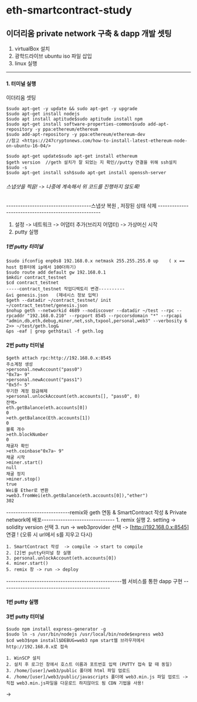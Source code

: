 # eth-smartcontract-study

## 이더리움 private network 구축 & dapp 개발 셋팅
1. virtualBox 설치 
2. 광학드라이브 ubuntu iso 파일 삽입
3. linux 실행

----

#### 1. 터미널 실행 

이더리움 셋팅
```
$sudo apt-get -y update && sudo apt-get -y upgrade
$sudo apt-get install nodejs
$sudo apt install aptitude$sudo aptitude install npm
$sudo apt-get install software-properties-common$sudo add-apt-repository -y ppa:ethereum/ethereum
$sudo add-apt-repository -y ppa:ethereum/ethereum-dev
//참고 <https://247cryptonews.com/how-to-install-latest-ethereum-node-on-ubuntu-16-04/>

$sudo apt-get update$sudo apt-get install ethereum
$geth version  //geth 설치가 잘 되었는 지 확인//putty 연결을 위해 ssh설치
$sudo -s   
$sudo apt-get install ssh$sudo apt-get install openssh-server
```
###### 스냅샷을 찍음! -> 나중에 계속해서 위 코드를 진행하지 않도록!

------------------------------------스냅샷 복원 , 저장된 상태 삭제 -----------------------------------------------------

1. 설정 -> 네트워크 -> 어댑터 추가(브리지 어댑터) -> 가상머신 시작
2. putty 실행

##### 1번 putty 터미널
```
$sudo ifconfig enp0s8 192.168.0.x netmask 255.255.255.0 up    ( x == host 컴퓨터에 ip에서 100더하기)
$sudo route add default gw 192.168.0.1
$mkdir contract_testnet
$cd contract_testnet
-----contract_testnet 작업디렉토리 변경----------
&vi genesis.json   (제네시스 정보 입력)
$geth --datadir ~/contract_testnet/ init ~/contract_testnet/genesis.json
$nohup geth --networkid 4689 --nodiscover --datadir ~/test --rpc --rpcaddr "192.168.0.210" --rpcport 8545 --rpccorsdomain "*" --rpcapi "admin,db,eth,debug,miner,net,ssh,txpool,personal,web3" --verbosity 6 2>> ~/test/geth.log&
&ps -eaf | grep geth$tail -f geth.log
```

#### 2번 putty 터미널
```
$geth attach rpc:http://192.168.0.x:8545
주소계정 생성
>personal.newAccount("pass0")
"0x7a~ 9"
>personal.newAccount("pass1")
"0x5f~ 5"
무기한 계정 잠금해제
>personal.unlockAccount(eth.accounts[], "pass0", 0)
잔액>
eth.getBalance(eth.accounts[0])
0
>eth.getBalance(Eth.accounts[1])
0
블록 개수
>eth.blockNumber
0
채굴자 확인
>eth.coinbase"0x7a~ 9"
채굴 시작
>miner.start()
null
채굴 정지
>miner.stop()
true
Wei를 Ether로 변환
>web3.fromWei(eth.getBalance(eth.accounts[0]),"ether")
302
```

---------------------------remix와 geth 연동 & SmartContract 작성 & Private network에 배포-------------------------------
	1. remix 실행
	2. setting -> solidity version 선택 
	3. run -> web3provider  선택 -> [http://192.168.0.x:8545] 연결    ! {오류 시 url에서 s를 지우고 다시}


	1. SmartContract 작성  -> compile -> start to compile
	2. [2]번 putty터미널 창 실행
	3. personal.unlockAccount(eth.accounts[0])
	4. miner.start() 
	5. remix 창 -> run -> deploy

-------------------------------------------------웹 서비스를 통한 dapp 구현 ----------------------------------------------
#### 1번 putty 실행

#### 3번 putty 터미널
```
$sudo npm install express-generator -g
$sudo ln -s /usr/bin/nodejs /usr/local/bin/node$express web3
$cd web3$npm install$DEBUG=web3 npm start웹 브라우저에서 http://192.168.0.x로 접속
```
	1. WinSCP 설치
	2. 설치 후 로그인 창에서 호스트 이름과 포트번호 입력 (PUTTY 접속 할 때 동일)
	3. /home/[user]/web3/public 폴더에 html 파일 업로드
	4. /home/[user]/web3/public/javascripts 폴더에 web3.min.js 파일 업로드 -> 직접 web3.min.js파일을 다운로드 하지않아도 됨 CDN 기법을 사용!

-><script src="https://cdn.jsdelivr.net/gh/ethereum/web3.js/dist/web3.min.js">
	1. 웹 브라우저에서 "192.168.0.x:3000/[html파일 명] 접속

----------------------------------------------------------------------Mist 설치 & private network 연동------------------------------------
	1. 미스트 설치(launch문구 뜨면 실행 )후 바로 종료
	2. cmd창 실행

>cd [Ethereum mist 설치 폴더]
>"Ethereum Wallet.exe" --rpc http://192.168.0.x:8545 
--------------peer 연결  "user1" , "user2" 가 잇다고 가정 -----------------------------
	1. "user1"과 "user2" 모두 1번 putty 터미널과 2번 putty터미널을 진행

//user1 터미널
>admin.nodeInfo.endoe"enode://c482ifnvmveu3~ ~ ~ @[::]:30303?discport = 0" ▶[::]부분에 user1번의 192.168.0.x를 대입하여 모두 복사//user2 터미널
>admin.addPeer("[위에서 복사한 enode 값]")
	1. 연결확인

>net.peerCount1
>admin.peers1

----------
#!/bin/sh
sudo ifconfig enp0s8 "$1" netmask 255.255.255.0 up
sudo route add default gw "$2"cd contract_testnetgeth --datadir ~/contract_testnet/ init ~/contract_testnet/genesis.json
nohup geth --networkid 4689 --nodiscover --datadir ~/contract_testnet --rpc --rpcaddr '"'"$1"'"' --rpcport 8545 --rpccorsdomain '"*"' --rpcapi '"admin,db,eth,debug,miner,net,shh,txpool,personal,web3"' --verbosity 6 2>> ~/contract_testnet/geth.log&
tail -f geth.log

---------
